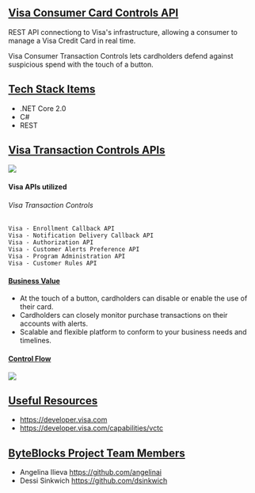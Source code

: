 
##  [Visa Consumer Card Controls API]() 
REST API connectiong to Visa's infrastructure, 
allowing a consumer to manage a Visa Credit Card in real time. 
 
Visa Consumer Transaction Controls lets cardholders defend against 
suspicious spend with the touch of a button.
 
##  [Tech Stack Items]() 

- .NET Core 2.0
-  C#
-  REST

 
 ## [Visa Transaction Controls APIs]() 

![](https://usa.visa.com/content/dam/VCOM/Brand/logo-footer.png)

#### Visa APIs utilized
 
###### Visa Transaction Controls

	Visa - Enrollment Callback API
	Visa - Notification Delivery Callback API
	Visa - Authorization API
	Visa - Customer Alerts Preference API
	Visa - Program Administration API
	Visa - Customer Rules API

#### [Business Value](https://github.com/markdown-it/markdown-it-sub) 

- At the touch of a button, cardholders can disable or enable the use of their card.
- Cardholders can closely monitor purchase transactions on their accounts with alerts.
- Scalable and flexible platform to conform to your business needs and timelines. 
 
#### [Control Flow]()  

 ![](https://developer.visa.com/images2/products/visa_consumer_transaction_controls/visa_obo_flow.png)
 
##  [Useful Resources]() 
 
 - https://developer.visa.com
 - https://developer.visa.com/capabilities/vctc

 
##  [ByteBlocks Project Team Members]() 
 
- Angelina Ilieva  https://github.com/angelinai
- Dessi Sinkwich   https://github.com/dsinkwich
   
 

  
 
  
   